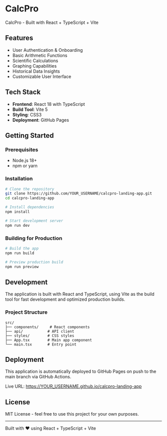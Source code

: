 # CalcPro

CalcPro - Built with React + TypeScript + Vite

## Features

- User Authentication & Onboarding
- Basic Arithmetic Functions
- Scientific Calculations
- Graphing Capabilities
- Historical Data Insights
- Customizable User Interface

## Tech Stack

- **Frontend**: React 18 with TypeScript
- **Build Tool**: Vite 5
- **Styling**: CSS3
- **Deployment**: GitHub Pages

## Getting Started

### Prerequisites

- Node.js 18+ 
- npm or yarn

### Installation

```bash
# Clone the repository
git clone https://github.com/YOUR_USERNAME/calcpro-landing-app.git
cd calcpro-landing-app

# Install dependencies
npm install

# Start development server
npm run dev
```

### Building for Production

```bash
# Build the app
npm run build

# Preview production build
npm run preview
```

## Development

The application is built with React and TypeScript, using Vite as the build tool for fast development and optimized production builds.

### Project Structure

```
src/
├── components/     # React components
├── api/           # API client
├── styles/        # CSS styles
├── App.tsx        # Main app component
└── main.tsx       # Entry point
```

## Deployment

This application is automatically deployed to GitHub Pages on push to the main branch via GitHub Actions.

Live URL: https://YOUR_USERNAME.github.io/calcpro-landing-app

## License

MIT License - feel free to use this project for your own purposes.

---

Built with ❤️ using React + TypeScript + Vite